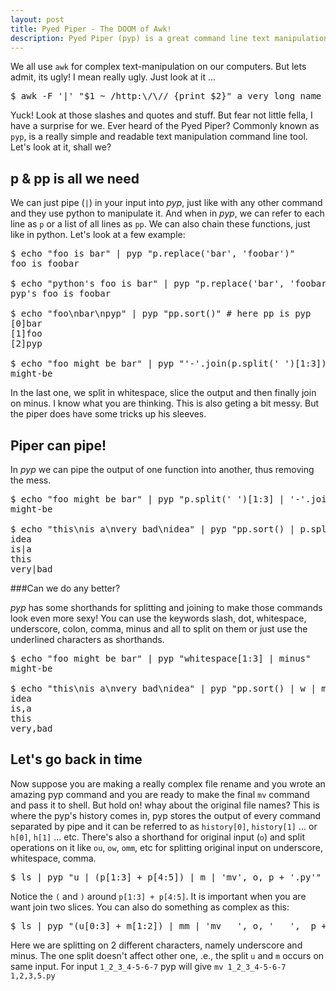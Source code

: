 ```yaml
---
layout: post
title: Pyed Piper - The DOOM of Awk!
description: Pyed Piper (pyp) is a great command line text manipulation utility build over python
---
```


We all use `awk` for complex text-manipulation on our computers. But lets admit, its ugly! I mean really ugly. Just look at it ...

<pre class="terminal">
<span class="d">$</span> awk -F '|' "$1 ~ /http:\/\// {print $2}" a_very_long_name
</pre>

Yuck! Look at those slashes and quotes and stuff. But fear not little fella, I have a surprise for we. Ever heard of the Pyed Piper? Commonly known as `pyp`, is a really simple and readable text manipulation command line tool. Let's look at it, shall we?

p & pp is all we need
----------------------

We can just pipe (`|`) in your input into *pyp*, just like with any other command and they use python to manipulate it. And when in *pyp*, we can refer to each line as `p` or a list of all lines as `pp`. We can also chain these functions, just like in python. Let's look at a few example:

<pre class="terminal">
<span class="d">$</span> echo "foo is bar" | pyp "p.replace('bar', 'foobar')"
foo is foobar

<span class="d">$</span> echo "python's foo is bar" | pyp "p.replace('bar', 'foobar').replace('python', 'pyp')"
pyp's foo is foobar

<span class="d">$</span> echo "foo\nbar\npyp" | pyp "pp.sort()" # here pp is pyp
[0]bar
[1]foo
[2]pyp

<span class="d">$</span> echo "foo might be bar" | pyp "'-'.join(p.split(' ')[1:3])"
might-be
</pre>

In the last one, we split in whitespace, slice the output and then finally join on minus. I know what you are thinking. This is also geting a bit messy. But the piper does have some tricks up his sleeves.

Piper can pipe!
---------------

In *pyp* we can pipe the output of one function into another, thus removing the mess.

<pre class="terminal">
<span class="d">$</span> echo "foo might be bar" | pyp "p.split(' ')[1:3] | '-'.join(p)"
might-be

<span class="d">$</span> echo "this\nis a\nvery bad\nidea" | pyp "pp.sort() | p.split(' ') | '|'.join(p)"
idea
is|a
this
very|bad
</pre>

###Can we do any better?

*pyp* has some shorthands for splitting and joining to make those commands look even more sexy! You can use the keywords <span class="u">s</span>lash, <span class="u">d</span>ot, <span class="u">w</span>hitespace, <span class="u">u</span>nderscore, <span class="u">c</span>olon, co<span class="u">mm</span>a, <span class="u">m</span>inus and <span class="u">a</span>ll to split on them or just use the underlined characters as shorthands.

<pre class="terminal">
<span class="d">$</span> echo "foo might be bar" | pyp "whitespace[1:3] | minus"
might-be

<span class="d">$</span> echo "this\nis a\nvery bad\nidea" | pyp "pp.sort() | w | mm"
idea
is,a
this
very,bad
</pre>

Let's go back in time
---------------------

Now suppose you are making a really complex file rename and you wrote an amazing pyp command and you are ready to make the final `mv` command and pass it to shell. But hold on! whay about the original file names? This is where the pyp's history comes in, pyp stores the output of every command separated by pipe and it can be referred to as `history[0]`, `history[1]` ... or `h[0]`, `h[1]` ... etc. There's also a shorthand for original input (`o`) and split operations on it like `ou`, `ow`, `omm`, etc for splitting original input on underscore, whitespace, comma.

<pre class="terminal">
<span class="d">$</span> ls | pyp "u | (p[1:3] + p[4:5]) | m | 'mv', o, p + '.py'" | sh
</pre>

Notice the `(` and `)` around `p[1:3] + p[4:5]`. It is important when you are want join two slices. You can also do something as complex as this:

<pre class="terminal">
<span class="d">$</span> ls | pyp "(u[0:3] + m[1:2]) | mm | 'mv   ', o, '   ',  p + '.py'" | sh
</pre>

Here we are splitting on 2 different characters, namely underscore and minus. The one split doesn't affect other one, .e., the split `u` and `m` occurs on same input. For input `1_2_3_4-5-6-7` pyp will give `mv 1_2_3_4-5-6-7 1,2,3,5.py`



<!--
history - history[0], history[1],  history[2]

also history[0] == o as in original

and metachars ow ou os od om omm oa for splitting the original

pp work
    sort()
    uniq()
    delimit(delimiter)
    oneline
    list comprehension for filtering

filtering kept if returned true else loose it

p.isdigit()

fp sp fpp spp
-->
